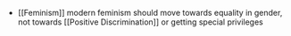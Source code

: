 - [[Feminism]] modern feminism should move towards equality in gender, not towards [[Positive Discrimination]] or getting special privileges
